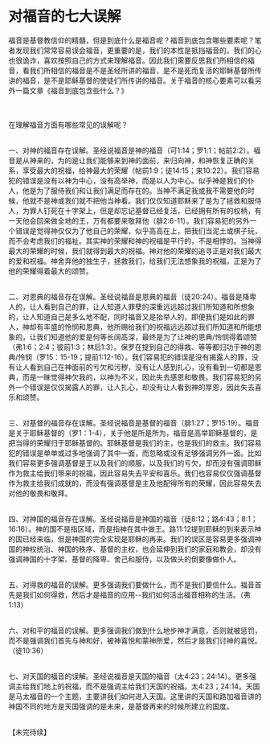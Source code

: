 # 对福音的七大误解



<p>福音是基督教信仰的精髓，但是到底什么是福音呢？福音到底包含哪些要素呢？笔者发现我们常常容易误会福音，更重要的是，我们的本性是抵挡福音的，我们的心也很诡诈，喜欢按照自己的方式来理解福音。因此我们需要反思我们所相信的福音，看我们所相信的福音是不是圣经所讲的福音，是不是死而复活的耶稣基督所传讲的福音，是不是耶稣基督的使徒们所传讲的福音。关于福音的核心要素可以看另外一篇文章《福音到底包含些什么？》</p>

<p><br />
&nbsp;<br />
在理解福音方面有哪些常见的误解呢？</p>

<p><br />
一、对神的福音存在误解。圣经说福音是神的福音（可1:14；罗1:1；帖前2:2）。福音是从神来的，为的是让我们能够来到神的面前，来归向神，和神恢复正确的关系，享受最大的祝福，给神最大的荣耀（帖前1:9；徒14:15；来10:22）。我们容易犯的错误是没有以神为中心，没有高举神，而是以人为中心。似乎神是我们的仆人，他是为了服侍我们和让我们满足而存在的。当神不满足我或我不需要他的时候，他就不是神或我们就不把他当神看。我们仅仅知道耶稣来了是为了拯救和服侍人，为罪人钉死在十字架上，但是却忘记基督已经复活，已经拥有所有的权柄，有一天他会回来做全地的王，万有都要来敬拜他（腓2:6-11）。我们容易犯的另外一个错误是觉得神仅仅为了他自己的荣耀，似乎高高在上，把我们当泥土或棋子玩，而不会考虑我们的福祉。其实神的荣耀和神的祝福是平行的，不是相悖的。当神得最大的荣耀的时候，我们就得到最大的祝福。神对他的荣耀的追寻正是对我们最大的爱和祝福。神舍弃他的独生子，拯救我们，给我们无法想象我的祝福，正是为了他的荣耀得着最大的颂赞。</p>

<p><br />
二、对恩典的福音存在误解。圣经说福音是恩典的福音（徒20:24）。福音是降卑人的，让人看到自己的罪，让人知道人罪孽的深重远远超过我们所知道和所想象的，让人知道自己是多么地不配，同时福音又是抬举人的，即便我们是如此的罪人，神却有丰盛的怜悯和恩典，他所赐给我们的祝福远远超过我们所知道和所能想象的，让我们知道他的爱是何等长阔高深，最终是为了让神的恩典/怜悯得着颂赞（弗1:6；2:4；彼前1:3；林后1:3）。保罗在提到自己的得救、等等都归功于神的恩典/怜悯（罗15：15-19；提前1:12-16）。我们容易犯的错误是没有揭露人的罪，没有让人看到自己在神面前的亏欠和污秽，没有让人感到扎心，没有看到一切都是恩典，而是一昧觉得神欠我的，以神为不义，因此失去感恩和敬畏。我们容易犯的另外一个错误是仅仅揭露人的罪，让人扎心，却没有让人看到神的厚恩，因此失去喜乐和颂赞。</p>

<p><br />
三、对基督的福音存在误解。圣经说福音是基督的福音（腓1:27；罗15:19）。福音是关于耶稣基督的（罗1：1-4），关于他是所是所为，福音是高举耶稣基督的，是把当得的荣耀归于耶稣基督的。耶稣基督是我们的主，也是我们的救主。我们容易犯的错误是单单或过多地强调了其中一面，而忽略或没有足够强调另外一面。比如我们容易更多强调基督是王以及我们的顺服，以及我们的亏欠，却而没有强调耶稣作为救主给我们带来的祝福，因此容易失去平安和喜乐。我们也容易仅仅强调基督作为救主给我们成就的，而没有强调基督是主及他配得所有的荣耀，因此容易失去对他的敬畏和敬拜。</p>

<p><br />
四、对神国的福音存在误解。圣经说福音是神国的福音（徒8:12；路4:43；8:1；16:16）。神的国不是指区域，而是指神在其中做王。路11:12提到耶稣的到来表示神的国已经来临，但是神国的完全实现是耶稣的再来。我们的误区是容易更多强调神国的神权统治、神国的秩序、基督的主权，也会延伸到我们的家庭和教会，却没有强调神国的十字架、基督的降卑、舍己和服侍，以及做头的倒要像做仆人。</p>

<p><br />
五、对得救的福音的误解。更多强调我们要做什么，而不是我们要信什么。福音首先是我们如何得救，然后才是福音的应用--我们如何活出福音相称的生活。（弗1:13）</p>

<p><br />
六、对和平的福音的误解。更多强调我们做到什么地步神才满意，否则就被惩罚，而不是强调我们首先与神和好，被神喜悦和蒙神所爱，然后才是我们讨神的喜悦。（徒10:36）</p>

<p><br />
七、对天国的福音的误解。圣经说福音是天国的福音（太4:23；24:14）。更多强调主给我们地上的祝福，而不是强调主给我们天国的祝福。太4:23；24:14。天国是马太福音的一个主题，主要讲我们如何进入天国。这里讲的天国和路加福音讲的神国不同的地方是天国强调的是未来，是基督再来的时候所建立的国度。</p>

<p><br />
【未完待续】<br />
&nbsp;</p>